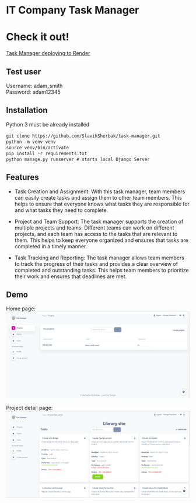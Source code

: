 #  IT Company Task Manager


#  Check it out!

[Task Manager deploying to Render](https://task-manager-tafz.onrender.com)

## Test user

Username: adam_smith<br>
Password: adam12345

## Installation

Python 3 must be already installed

```shell
git clone https://github.com/SlavikSherbak/task-manager.git
python -m venv venv
source venv/bin/activate
pip install -r requirements.txt
python manage.py runserver # starts local Django Server
```

## Features

* Task Creation and Assignment: With this task manager, team members can easily create tasks and assign them to other team members. This helps to ensure that everyone knows what tasks they are responsible for and what tasks they need to complete.

* Project and Team Support: The task manager supports the creation of multiple projects and teams. Different teams can work on different projects, and each team has access to the tasks that are relevant to them. This helps to keep everyone organized and ensures that tasks are completed in a timely manner.

* Task Tracking and Reporting: The task manager allows team members to track the progress of their tasks and provides a clear overview of completed and outstanding tasks. This helps team members to prioritize their work and ensures that deadlines are met.


## Demo

Home page:
![home page](home_page.png)

Project detail page:
![project detail](project_detail.png)
